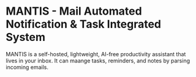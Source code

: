 
# MANTIS - Mail Automated Notification & Task Integrated System


MANTIS is a self-hosted, lightweight, AI-free productivity assistant that lives in your inbox. 
It can maange tasks, reminders, and notes by parsing incoming emails.
